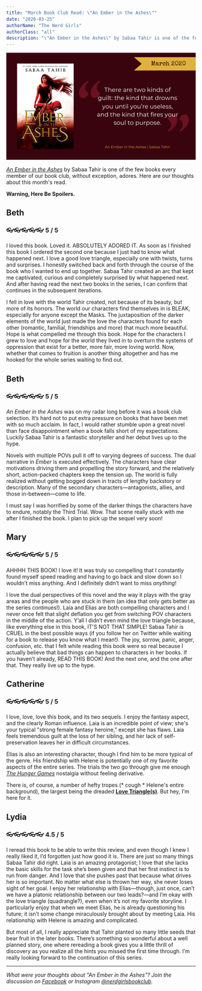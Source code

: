```yaml
---
title: "March Book Club Read: \"An Ember in the Ashes\""
date: "2020-03-25"
authorName: "The Nerd Girls"
authorClass: "all"
description: "\"An Ember in the Ashes\" by Sabaa Tahir is one of the few books every member of our book club, without exception, adores. Here are our thoughts about this month's read."
---
```


![A cover of An Ember in the Ashes, with the quote, "There are two kinds of guilt: the kind that drowns you until you’re useless, and the kind that fires your soul to purpose."](ember-ashes-032020.png)

[*An Ember in the Ashes*](https://www.goodreads.com/book/show/27774758-an-ember-in-the-ashes) by Sabaa Tahir is one of the few books every member of our book club, without exception, adores. Here are our thoughts about this month's read.

**Warning, Here Be Spoilers.**

<h2 class="utl-color--elizabeth">Beth</h2>

### 👓👓👓👓👓 5 / 5

I loved this book. Loved it. ABSOLUTELY ADORED IT. As soon as I finished this book I ordered the second one because I just had to know what happened next. I love a good love triangle, especially one with twists, turns and surprises. I honestly switched back and forth through the course of the book who I wanted to end up together. Sabaa Tahir created an arc that kept me captivated, curious and completely surprised by what happened next. And after having read the next two books in the series, I can confirm that continues in the subsequent iterations.

I fell in love with the world Tahir created, not because of its beauty, but more of its horrors. The world our characters find themselves in is BLEAK, especially for anyone except the Masks. The juxtaposition of the darker elements of the world just made the love the characters found for each other (romantic, familial, friendships and more) that much more beautiful. Hope is what compelled me through this book. Hope for the characters I grew to love and hope for the world they lived in to overturn the systems of oppression that exist for a better, more fair, more loving world. Now, whether that comes to fruition is another thing altogether and has me hooked for the whole series waiting to find out.

<h2 class="utl-color--elizabeth">Beth</h2>

### 👓👓👓👓👓 5 / 5

*An Ember in the Ashes* was on my radar long before it was a book club selection. It’s hard not to put extra pressure on books that have been met with so much acclaim. In fact, I would rather stumble upon a great novel than face disappointment when a book falls short of my expectations. Luckily Sabaa Tahir is a fantastic storyteller and her debut lives up to the hype.

Novels with multiple POVs pull it off to varying degrees of success. The dual narrative in *Ember* is executed effectively. The characters have clear motivations driving them and propelling the story forward, and the relatively short, action-packed chapters keep the tension up. The world is fully realized without getting bogged down in tracts of lengthy backstory or description. Many of the secondary characters—antagonists, allies, and those in-between—come to life.

I must say I was horrified by some of the darker things the characters have to endure, notably the Third Trial. Wow. That scene really stuck with me after I finished the book.
I plan to pick up the sequel very soon!

<h2 class="utl-color--mary">Mary</h2>

### 👓👓👓👓👓 5 / 5

AHHHH THIS BOOK! I love it! It was truly so compelling that I constantly found myself speed reading and having to go back and slow down so I wouldn’t miss anything. And I definitely didn’t want to miss *anything*!

I love the dual perspectives of this novel and the way it plays with the gray areas and the people who are stuck in them (an idea that only gets better as the series continues!). Laia and Elias are both compelling characters and I never once felt that slight deflation you get from switching POV characters in the middle of the action. Y’all I didn’t even mind the love triangle because, like everything else in this book, IT'S NOT THAT SIMPLE! Sabaa Tahir is CRUEL in the best possible ways (if you follow her on Twitter while waiting for a book to release you know what I mean!). The joy, sorrow, panic, anger, confusion, etc. that I felt while reading this book were so real because I actually believe that bad things can happen to characters in her books. If you haven’t already, READ THIS BOOK! And the next one, and the one after that. They really live up to the hype.

<h2 class="utl-color--catherine">Catherine</h2>

### 👓👓👓👓👓 5 / 5

I love, love, love this book, and its two sequels. I enjoy the fantasy aspect, and the clearly Roman influence. Laia is an incredible point of view; she's your typical "strong female fantasy heroine," except she has flaws. Laia feels tremendous guilt at the loss of her sibling, and her lack of self-preservation leaves her in difficult circumstances.

Elias is also an interesting character, though I find him to be more typical of the genre. His friendship with Helene is potentially one of my favorite aspects of the entire series. The trials the two go through give me enough *<span class="utl-color--catherine">[The Hunger Games](https://www.goodreads.com/series/73758-the-hunger-games)</span>* nostalgia without feeling derivative.

There is, of course, a number of hefty tropes (* cough * Helene's entire background), the largest being the dreaded **<span class="utl-color--catherine">[Love Triangle(s)](https://tvtropes.org/pmwiki/pmwiki.php/Main/LoveTriangle)</span>**. But hey, I'm here for it.

<h2 class="utl-color--lydia">Lydia</h2>

### 👓👓👓👓👓 4.5 / 5

I reread this book to be able to write this review, and even though I knew I really liked it, I’d forgotten just how good it is. There are just so many things Sabaa Tahir did right. Laia is an amazing protagonist; I love that she lacks the basic skills for the task she’s been given and that her first instinct is to run from danger. And I love that she pushes past that because what drives her is so important. No matter what else is thrown her way, she never loses sight of her goal. I enjoy her relationship with Elias—though, just once, can’t we have a platonic relationship between our two leads?—and I’m okay with the love triangle (quadrangle?), even when it’s not my favorite storyline. I particularly enjoy that when we meet Elias, he is already questioning his future; it isn’t some change miraculously brought about by meeting Laia. His relationship with Helene is amazing and complicated.

But most of all, I really appreciate that Tahir planted so many little seeds that bear fruit in the later books. There’s something so wonderful about a well planned story, one where rereading a book gives you a little thrill of discovery as you realize all the hints you missed the first time through. I’m really looking forward to the continuation of this series.

---

*What were your thoughts about "An Ember in the Ashes"? Join the discussion on [Facebook](https://www.facebook.com/nerdgirlsbookclub) or Instagram [@nerdgirlsbookclub](https://www.instagram.com/nerdgirlsbookclub/).*
